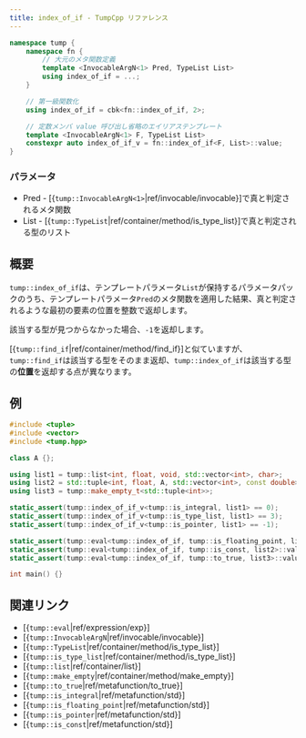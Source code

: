 ```yaml
---
title: index_of_if - TumpCpp リファレンス
---
```


```cpp
namespace tump {
    namespace fn {
        // 大元のメタ関数定義
        template <InvocableArgN<1> Pred, TypeList List>
        using index_of_if = ...;
    }

    // 第一級関数化
    using index_of_if = cbk<fn::index_of_if, 2>;

    // 定数メンバ value 呼び出し省略のエイリアステンプレート
    template <InvocableArgN<1> F, TypeList List>
    constexpr auto index_of_if_v = fn::index_of_if<F, List>::value;
}
```

### パラメータ

- Pred - [{`tump::InvocableArgN<1>`|ref/invocable/invocable}]で真と判定されるメタ関数
- List - [{`tump::TypeList`|ref/container/method/is_type_list}]で真と判定される型のリスト

## 概要

`tump::index_of_if`は、テンプレートパラメータ`List`が保持するパラメータパックのうち、テンプレートパラメータ`Pred`のメタ関数を適用した結果、真と判定されるような最初の要素の位置を整数で返却します。

該当する型が見つからなかった場合、`-1`を返却します。

[{`tump::find_if`|ref/container/method/find_if}]と似ていますが、`tump::find_if`は該当する型をそのまま返却、`tump::index_of_if`は該当する型の**位置**を返却する点が異なります。

## 例

```cpp
#include <tuple>
#include <vector>
#include <tump.hpp>

class A {};

using list1 = tump::list<int, float, void, std::vector<int>, char>;
using list2 = std::tuple<int, float, A, std::vector<int>, const double>;
using list3 = tump::make_empty_t<std::tuple<int>>;

static_assert(tump::index_of_if_v<tump::is_integral, list1> == 0);
static_assert(tump::index_of_if_v<tump::is_type_list, list1> == 3);
static_assert(tump::index_of_if_v<tump::is_pointer, list1> == -1);

static_assert(tump::eval<tump::index_of_if, tump::is_floating_point, list2>::value == 1);
static_assert(tump::eval<tump::index_of_if, tump::is_const, list2>::value == 4);
static_assert(tump::eval<tump::index_of_if, tump::to_true, list3>::value == -1);

int main() {}
```

## 関連リンク

- [{`tump::eval`|ref/expression/exp}]
- [{`tump::InvocableArgN`|ref/invocable/invocable}]
- [{`tump::TypeList`|ref/container/method/is_type_list}]
- [{`tump::is_type_list`|ref/container/method/is_type_list}]
- [{`tump::list`|ref/container/list}]
- [{`tump::make_empty`|ref/container/method/make_empty}]
- [{`tump::to_true`|ref/metafunction/to_true}]
- [{`tump::is_integral`|ref/metafunction/std}]
- [{`tump::is_floating_point`|ref/metafunction/std}]
- [{`tump::is_pointer`|ref/metafunction/std}]
- [{`tump::is_const`|ref/metafunction/std}]
